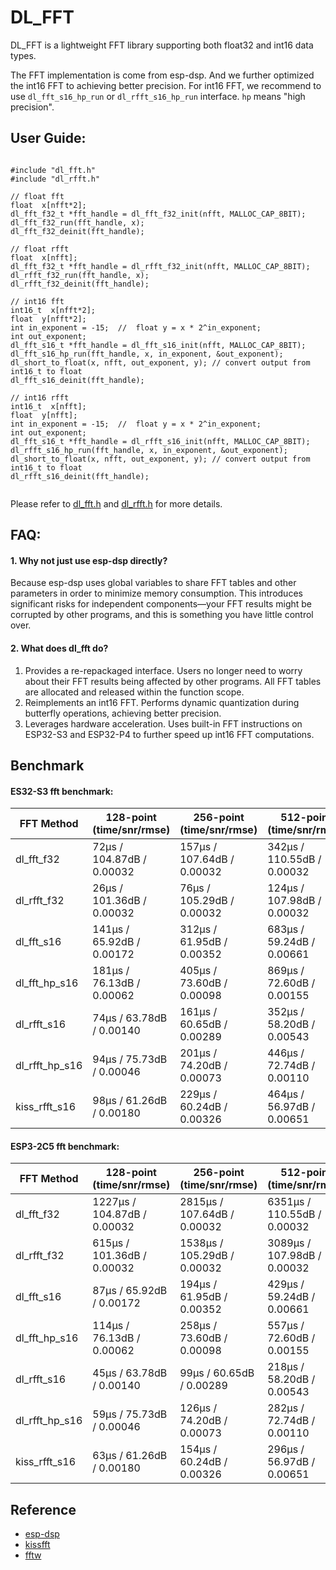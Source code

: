 # DL_FFT

DL_FFT is a lightweight FFT library supporting both float32 and int16 data types.

The FFT implementation is come from esp-dsp. And we further optimized the int16 FFT to achieving better precision.
For int16 FFT, we recommend to use `dl_fft_s16_hp_run` or `dl_rfft_s16_hp_run` interface. `hp` means "high precision".

## User Guide:
```

#include "dl_fft.h"
#include "dl_rfft.h"

// float fft
float  x[nfft*2];
dl_fft_f32_t *fft_handle = dl_fft_f32_init(nfft, MALLOC_CAP_8BIT);
dl_fft_f32_run(fft_handle, x);
dl_fft_f32_deinit(fft_handle);

// float rfft
float  x[nfft];
dl_fft_f32_t *fft_handle = dl_rfft_f32_init(nfft, MALLOC_CAP_8BIT);
dl_rfft_f32_run(fft_handle, x);
dl_rfft_f32_deinit(fft_handle);

// int16 fft
int16_t  x[nfft*2];
float  y[nfft*2];
int in_exponent = -15;  //  float y = x * 2^in_exponent;
int out_exponent;
dl_fft_s16_t *fft_handle = dl_fft_s16_init(nfft, MALLOC_CAP_8BIT);
dl_fft_s16_hp_run(fft_handle, x, in_exponent, &out_exponent);
dl_short_to_float(x, nfft, out_exponent, y); // convert output from int16_t to float
dl_fft_s16_deinit(fft_handle);

// int16 rfft
int16_t  x[nfft];
float  y[nfft];
int in_exponent = -15;  //  float y = x * 2^in_exponent;
int out_exponent;
dl_fft_s16_t *fft_handle = dl_rfft_s16_init(nfft, MALLOC_CAP_8BIT);
dl_rfft_s16_hp_run(fft_handle, x, in_exponent, &out_exponent);
dl_short_to_float(x, nfft, out_exponent, y); // convert output from int16_t to float
dl_rfft_s16_deinit(fft_handle);


```
Please refer to [dl_fft.h](./dl_fft.h) and [dl_rfft.h](./dl_rfft.h) for more details. 

## FAQ:

#### 1. Why not just use esp-dsp directly? 

Because esp-dsp uses global variables to share FFT tables and other parameters in order to minimize memory consumption. This introduces significant risks for independent components—your FFT results might be corrupted by other programs, and this is something you have little control over.  

#### 2. What does dl_fft do?

1. Provides a re-repackaged interface. Users no longer need to worry about their FFT results being affected by other programs. All FFT tables are allocated and released within the function scope.  
2. Reimplements an int16 FFT. Performs dynamic quantization during butterfly operations, achieving better precision.  
3. Leverages hardware acceleration. Uses built-in FFT instructions on ESP32-S3 and ESP32-P4 to further speed up int16 FFT computations.


## Benchmark

#### ES32-S3 fft benchmark:
| FFT Method         | 128-point (time/snr/rmse) | 256-point (time/snr/rmse) | 512-point (time/snr/rmse) | 1024-point (time/snr/rmse) | 2048-point (time/snr/rmse) |
|--------------------|--------------------------|--------------------------|--------------------------|---------------------------|---------------------------|
| dl_fft_f32         | 72μs / 104.87dB / 0.00032 | 157μs / 107.64dB / 0.00032 | 342μs / 110.55dB / 0.00032 | 739μs / 113.58dB / 0.00032 | 1587μs / 116.91dB / 0.00032 |
| dl_rfft_f32        | 26μs / 101.36dB / 0.00032 | 76μs / 105.29dB / 0.00032 | 124μs / 107.98dB / 0.00032 | 359μs / 110.49dB / 0.00032 | 564μs / 113.90dB / 0.00032 |
| dl_fft_s16         | 141μs / 65.92dB / 0.00172 | 312μs / 61.95dB / 0.00352 | 683μs / 59.24dB / 0.00661 | 1487μs / 56.81dB / 0.01319 | 3216μs / 53.68dB / 0.02622 |
| dl_fft_hp_s16      | 181μs / 76.13dB / 0.00062 | 405μs / 73.60dB / 0.00098 | 869μs / 72.60dB / 0.00155 | 1923μs / 73.05dB / 0.00208 | 4098μs / 69.90dB / 0.00439 |
| dl_rfft_s16        | 74μs / 63.78dB / 0.00140 | 161μs / 60.65dB / 0.00289 | 352μs / 58.20dB / 0.00543 | 764μs / 54.49dB / 0.01128 | 1650μs / 51.85dB / 0.02230 |
| dl_rfft_hp_s16     | 94μs / 75.73dB / 0.00046 | 201μs / 74.20dB / 0.00073 | 446μs / 72.74dB / 0.00110 | 952μs / 72.96dB / 0.00143 | 2087μs / 70.30dB / 0.00295 |
| kiss_rfft_s16      | 98μs / 61.26dB / 0.00180 | 229μs / 60.24dB / 0.00326 | 464μs / 56.97dB / 0.00651 | 1063μs / 53.54dB / 0.01324 | 2153μs / 51.32dB / 0.02560 |


#### ESP3-2C5 fft benchmark:

| FFT Method         | 128-point (time/snr/rmse) | 256-point (time/snr/rmse) | 512-point (time/snr/rmse) | 1024-point (time/snr/rmse) | 2048-point (time/snr/rmse) |
|--------------------|--------------------------|--------------------------|--------------------------|---------------------------|---------------------------|
| dl_fft_f32     | 1227μs / 104.87dB / 0.00032 | 2815μs / 107.64dB / 0.00032 | 6351μs / 110.55dB / 0.00032 | 14143μs / 113.58dB / 0.00032 | 31186μs / 116.91dB / 0.00032 |
| dl_rfft_f32    | 615μs / 101.36dB / 0.00032 | 1538μs / 105.29dB / 0.00032 | 3089μs / 107.98dB / 0.00032 | 7588μs / 110.49dB / 0.00032 | 14890μs / 113.90dB / 0.00032 |
| dl_fft_s16     | 87μs / 65.92dB / 0.00172 | 194μs / 61.95dB / 0.00352 | 429μs / 59.24dB / 0.00661 | 939μs / 56.81dB / 0.01319 |   2039μs/ 53.68dB / 0.02622 |
| dl_fft_hp_s16  | 114μs / 76.13dB / 0.00062 | 258μs / 73.60dB / 0.00098 | 557μs / 72.60dB / 0.00155 | 1237μs / 73.05dB / 0.00208 | 2643μs / 69.90dB / 0.00439 |
| dl_rfft_s16        | 45μs / 63.78dB / 0.00140 | 99μs / 60.65dB / 0.00289 | 218μs / 58.20dB / 0.00543 | 477μs / 54.49dB / 0.01128 | 1035μs / 51.85dB / 0.02230 |
| dl_rfft_hp_s16     | 59μs / 75.73dB / 0.00046 | 126μs / 74.20dB / 0.00073 | 282μs / 72.74dB / 0.00110 | 605μs / 72.96dB / 0.00143 | 1332μs / 70.30dB / 0.00295 |
| kiss_rfft_s16      | 63μs / 61.26dB / 0.00180 | 154μs / 60.24dB / 0.00326 | 296μs / 56.97dB / 0.00651 | 702μs / 53.54dB / 0.01324 | 1366μs / 51.32dB / 0.02560 |

## Reference

- [esp-dsp](https://github.com/espressif/esp-dsp)
- [kissfft](https://github.com/mborgerding/kissfft)
- [fftw](https://github.com/FFTW/fftw3)

